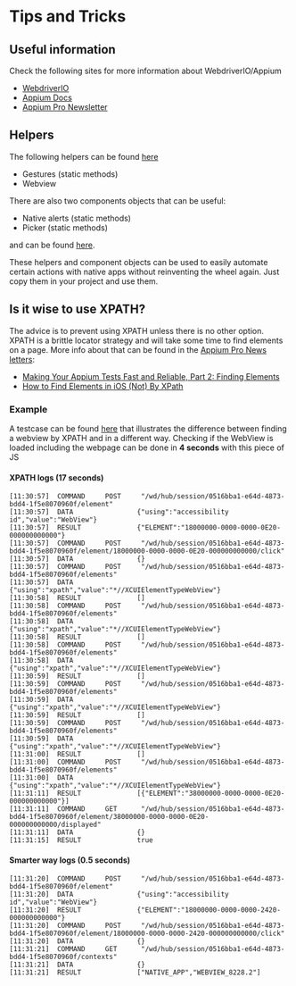 # Tips and Tricks

## Useful information
Check the following sites for more information about WebdriverIO/Appium
- [WebdriverIO](http://webdriver.io)
- [Appium Docs](http://appium.io/docs/en/about-appium/intro/)
- [Appium Pro Newsletter](http://appiumpro.com)

## Helpers
The following helpers can be found [here](../tests/helpers/)

- Gestures (static methods)
- Webview

There are also two components objects that can be useful:

- Native alerts (static methods)
- Picker (static methods)

and can be found [here](./tests/screenobjects/components/).

These helpers and component objects can be used to easily automate certain actions with native apps without reinventing the wheel again.
Just copy them in your project and use them.

## Is it wise to use XPATH?
The advice is to prevent using XPATH unless there is no other option. XPATH is a brittle locator strategy and will take some time to find
elements on a page.
More info about that can be found in the [Appium Pro News letters](https://appiumpro.com):
- [Making Your Appium Tests Fast and Reliable, Part 2: Finding Elements](https://appiumpro.com/editions/20)
- [How to Find Elements in iOS (Not) By XPath](https://appiumpro.com/editions/8)

### Example
A testcase can be found [here](../tests/specs/app.webview.xpath.spec.ts) that illustrates the difference between finding a webview by XPATH
and in a different way.
Checking if the WebView is loaded including the webpage can be done in **4 seconds** with this piece of JS

#### XPATH logs (17 seconds)

```log
[11:30:57]  COMMAND     POST     "/wd/hub/session/0516bba1-e64d-4873-bdd4-1f5e8070960f/element"
[11:30:57]  DATA                {"using":"accessibility id","value":"WebView"}
[11:30:57]  RESULT              {"ELEMENT":"18000000-0000-0000-0E20-000000000000"}
[11:30:57]  COMMAND     POST     "/wd/hub/session/0516bba1-e64d-4873-bdd4-1f5e8070960f/element/18000000-0000-0000-0E20-000000000000/click"
[11:30:57]  DATA                {}
[11:30:57]  COMMAND     POST     "/wd/hub/session/0516bba1-e64d-4873-bdd4-1f5e8070960f/elements"
[11:30:57]  DATA                {"using":"xpath","value":"*//XCUIElementTypeWebView"}
[11:30:58]  RESULT              []
[11:30:58]  COMMAND     POST     "/wd/hub/session/0516bba1-e64d-4873-bdd4-1f5e8070960f/elements"
[11:30:58]  DATA                {"using":"xpath","value":"*//XCUIElementTypeWebView"}
[11:30:58]  RESULT              []
[11:30:58]  COMMAND     POST     "/wd/hub/session/0516bba1-e64d-4873-bdd4-1f5e8070960f/elements"
[11:30:58]  DATA                {"using":"xpath","value":"*//XCUIElementTypeWebView"}
[11:30:59]  RESULT              []
[11:30:59]  COMMAND     POST     "/wd/hub/session/0516bba1-e64d-4873-bdd4-1f5e8070960f/elements"
[11:30:59]  DATA                {"using":"xpath","value":"*//XCUIElementTypeWebView"}
[11:30:59]  RESULT              []
[11:30:59]  COMMAND     POST     "/wd/hub/session/0516bba1-e64d-4873-bdd4-1f5e8070960f/elements"
[11:30:59]  DATA                {"using":"xpath","value":"*//XCUIElementTypeWebView"}
[11:31:00]  RESULT              []
[11:31:00]  COMMAND     POST     "/wd/hub/session/0516bba1-e64d-4873-bdd4-1f5e8070960f/elements"
[11:31:00]  DATA                {"using":"xpath","value":"*//XCUIElementTypeWebView"}
[11:31:11]  RESULT              [{"ELEMENT":"38000000-0000-0000-0E20-000000000000"}]
[11:31:11]  COMMAND     GET      "/wd/hub/session/0516bba1-e64d-4873-bdd4-1f5e8070960f/element/38000000-0000-0000-0E20-000000000000/displayed"
[11:31:11]  DATA                {}
[11:31:15]  RESULT              true
```

#### Smarter way logs (0.5 seconds)

```log
[11:31:20]  COMMAND     POST     "/wd/hub/session/0516bba1-e64d-4873-bdd4-1f5e8070960f/element"
[11:31:20]  DATA                {"using":"accessibility id","value":"WebView"}
[11:31:20]  RESULT              {"ELEMENT":"18000000-0000-0000-2420-000000000000"}
[11:31:20]  COMMAND     POST     "/wd/hub/session/0516bba1-e64d-4873-bdd4-1f5e8070960f/element/18000000-0000-0000-2420-000000000000/click"
[11:31:20]  DATA                {}
[11:31:21]  COMMAND     GET      "/wd/hub/session/0516bba1-e64d-4873-bdd4-1f5e8070960f/contexts"
[11:31:21]  DATA                {}
[11:31:21]  RESULT              ["NATIVE_APP","WEBVIEW_8228.2"]
```
